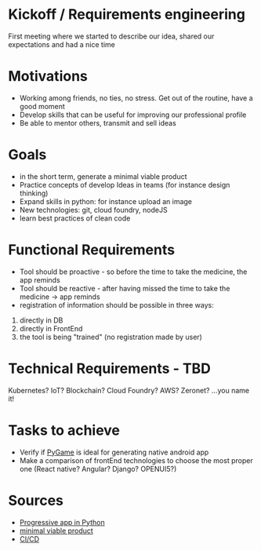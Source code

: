 # Kickoff / Requirements engineering

First meeting where we started to describe our idea, shared our expectations and had a nice time

# Motivations

* Working among friends, no ties, no stress. Get out of the routine, have a good moment
* Develop skills that can be useful for improving our professional profile
* Be able to mentor others, transmit and sell ideas


# Goals
* in the short term, generate a minimal viable product
* Practice concepts of develop Ideas in teams (for instance design thinking)
* Expand skills in python: for instance upload an image
* New technologies: git, cloud foundry, nodeJS
* learn best practices of clean code



# Functional Requirements
* Tool should be proactive - so before the time to take the medicine, the app reminds
* Tool should be reactive - after having missed the time to take the medicine -> app reminds
* registration of information should be possible in three ways:
1. directly in DB
2. directly in FrontEnd
3. the tool is being "trained" (no registration made by user)



# Technical Requirements - TBD
Kubernetes?
IoT?
Blockchain?
Cloud Foundry?
AWS?
Zeronet?
...you name it!



# Tasks to achieve
* Verify if [PyGame](http://pygame.org/wiki/about) is ideal for generating native android app
* Make a comparison of frontEnd technologies to choose the most proper one (React native? Angular? Django? OPENUI5?)

# Sources
* [Progressive app in Python](https://www.google.de/search?q=progressive+web+app+python&ie=utf-8&oe=utf-8&client=firefox-b&gfe_rd=cr&dcr=0&ei=sycwWq-XE5GDX8mDmtAP)
* [minimal viable product](https://en.wikipedia.org/wiki/Minimum_viable_product)
* [CI/CD](https://en.wikipedia.org/wiki/CI/CD)
